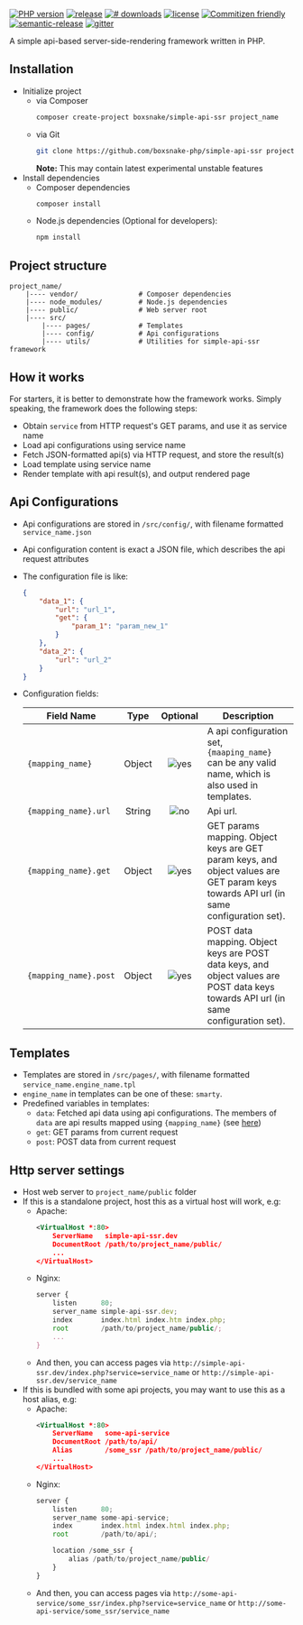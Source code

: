 [![][badge-version-php]][packagist-simple-api-ssr] [![][badge-version-packagist]][packagist-simple-api-ssr] [![][badge-download-month]][packagist-simple-api-ssr] [![][badge-license]][github-simple-api-ssr] [![][badge-commitizen-friendly]][github-commitizen] [![][badge-semantic-release]][github-semantic-release] [![][badge-gitter]][gitter]

A simple api-based server-side-rendering framework written in PHP.

## Installation
* Initialize project
    * via Composer
        ```bash
        composer create-project boxsnake/simple-api-ssr project_name
        ```
    * via Git
        ```bash
        git clone https://github.com/boxsnake-php/simple-api-ssr project_name
        ```
        **Note:** This may contain latest experimental unstable features
* Install dependencies
    * Composer dependencies
        ```bash
        composer install
        ```
    * Node.js dependencies (Optional for developers):
        ```bash
        npm install
        ```

## Project structure
```
project_name/
    |---- vendor/               # Composer dependencies
    |---- node_modules/         # Node.js dependencies
    |---- public/               # Web server root
    |---- src/
        |---- pages/            # Templates
        |---- config/           # Api configurations
        |---- utils/            # Utilities for simple-api-ssr framework
```

## How it works
For starters, it is better to demonstrate how the framework works.
Simply speaking, the framework does the following steps:
* Obtain `service` from HTTP request's GET params, and use it as service name
* Load api configurations using service name
* Fetch JSON-formatted api(s) via HTTP request, and store the result(s)
* Load template using service name
* Render template with api result(s), and output rendered page

## Api Configurations
* Api configurations are stored in `/src/config/`, with filename formatted `service_name.json`
* Api configuration content is exact a JSON file, which describes the api request attributes
* The configuration file is like:
    ```json
    {
        "data_1": {
            "url": "url_1",
            "get": {
                "param_1": "param_new_1"
            }
        },
        "data_2": {
            "url": "url_2"
        }
    }
    ```
* Configuration fields:

    | Field Name            | Type   | Optional         | Description                                                                                                                           |
    | --------------------- | :----: | :--------------: | ------------------------------------------------------------------------------------------------------------------------------------- |
    | `{mapping_name}`      | Object | ![yes][icon-yes] | A api configuration set, `{maaping_name}` can be any valid name, which is also used in templates.                                     |
    | `{mapping_name}.url`  | String | ![no][icon-no]   | Api url.                                                                                                                              |
    | `{mapping_name}.get`  | Object | ![yes][icon-yes] | GET params mapping. Object keys are GET param keys, and object values are GET param keys towards API url (in same configuration set). |
    | `{mapping_name}.post` | Object | ![yes][icon-yes] | POST data mapping. Object keys are POST data keys, and object values are POST data keys towards API url (in same configuration set).  |

## Templates
* Templates are stored in `/src/pages/`, with filename formatted `service_name.engine_name.tpl`
* `engine_name` in templates can be one of these: `smarty`.
* Predefined variables in templates:
    * `data`: Fetched api data using api configurations. The members of `data` are api results mapped using `{mapping_name}` (see [here](#api-configurations))
    * `get`: GET params from current request
    * `post`: POST data from current request

## Http server settings
* Host web server to `project_name/public` folder
* If this is a standalone project, host this as a virtual host will work, e.g:
    * Apache:
        ```xml
        <VirtualHost *:80>
            ServerName   simple-api-ssr.dev
            DocumentRoot /path/to/project_name/public/
            ...
        </VirtualHost>
        ```
    * Nginx:
        ```js
        server {
            listen      80;
            server_name simple-api-ssr.dev;
            index       index.html index.htm index.php;
            root        /path/to/project_name/public/;
            ...
        }
        ```
    * And then, you can access pages via `http://simple-api-ssr.dev/index.php?service=service_name` or `http://simple-api-ssr.dev/service_name`
* If this is bundled with some api projects, you may want to use this as a host alias, e.g:
    * Apache:
        ```xml
        <VirtualHost *:80>
            ServerName   some-api-service
            DocumentRoot /path/to/api/
            Alias        /some_ssr /path/to/project_name/public/
            ...
        </VirtualHost>
        ```
    * Nginx:
        ```js
        server {
            listen      80;
            server_name some-api-service;
            index       index.html index.html index.php;
            root        /path/to/api/;

            location /some_ssr {
                alias /path/to/project_name/public/
            }
        }
    * And then, you can access pages via `http://some-api-service/some_ssr/index.php?service=service_name` or `http://some-api-service/some_ssr/service_name`

[badge-version-php]: https://img.shields.io/packagist/php-v/boxsnake/simple-api-ssr.svg "PHP version"
[badge-version-packagist]: https://img.shields.io/packagist/v/boxsnake/simple-api-ssr.svg "release"
[badge-download-month]: https://img.shields.io/packagist/dm/boxsnake/simple-api-ssr.svg "# downloads"
[badge-license]: https://img.shields.io/github/license/boxsnake-php/simple-api-ssr.svg "license"
[badge-commitizen-friendly]: https://img.shields.io/badge/commitizen-friendly-brightgreen.svg "Commitizen friendly"
[badge-semantic-release]: https://img.shields.io/badge/%20%20%F0%9F%93%A6%F0%9F%9A%80-semantic--release-e10079.svg "semantic-release"
[badge-gitter]: https://img.shields.io/gitter/room/nwjs/nw.js.svg "gitter"

[icon-yes]: https://raw.githubusercontent.com/boxsnake-nodejs/sequelize-autoload/master/images/icon-yes.png
[icon-no]: https://raw.githubusercontent.com/boxsnake-nodejs/sequelize-autoload/master/images/icon-no.png

[github-simple-api-ssr]: https://github.com/boxsnake-php/simple-api-ssr "simple-api-ssr"
[github-commitizen]: http://commitizen.github.io/cz-cli/ "Commitizen friendly"
[github-semantic-release]: https://github.com/semantic-release/semantic-release "Semantic Release"
[packagist-simple-api-ssr]: https://packagist.org/packages/boxsnake/simple-api-ssr "simple-api-ssr"
[gitter]: https://gitter.im/boxsnake/simple-api-ssr?utm_source=share-link&utm_medium=link&utm_campaign=share-link "Gitter - boxsnake/simple-api-ssr"
